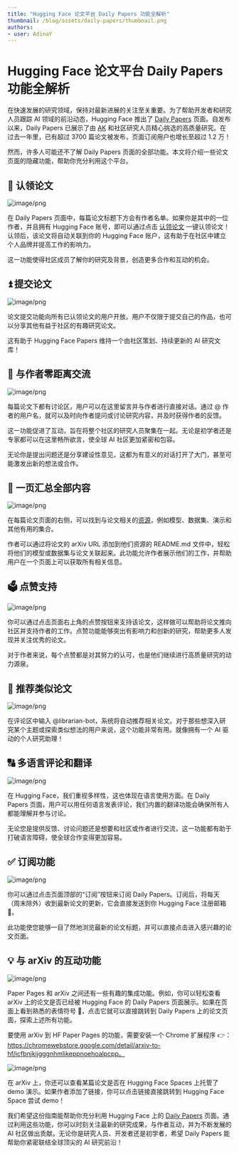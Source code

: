 ```yaml
---
title: "Hugging Face 论文平台 Daily Papers 功能全解析"
thumbnail: /blog/assets/daily-papers/thumbnail.png
authors:
- user: AdinaY
---
```


# Hugging Face 论文平台 Daily Papers 功能全解析

在快速发展的研究领域，保持对最新进展的关注至关重要。为了帮助开发者和研究人员跟踪 AI 领域的前沿动态，Hugging Face 推出了 [Daily Papers](https://huggingface.co/papers) 页面。自发布以来，Daily Papers 已展示了由 [AK](https://huggingface.co/akhaliq) 和社区研究人员精心挑选的高质量研究。在过去一年里，已有超过 3700 篇论文被发布，页面订阅用户也增长至超过 1.2 万！

然而，许多人可能还不了解 Daily Papers 页面的全部功能。本文将介绍一些论文页面的隐藏功能，帮助你充分利用这个平台。

## 📑 认领论文

![image/png](https://cdn-uploads.huggingface.co/production/uploads/63a369d98c0c89dcae3b8329/-SfUilxjvtiJHeic3DWhE.png)

在 Daily Papers 页面中，每篇论文标题下方会有作者名单。如果你是其中的一位作者，并且拥有 Hugging Face 账号，即可以通过点击 [认领论文](https://huggingface.co/docs/hub/paper-pages#claiming-authorship-to-a-paper) 一键认领论文！认领后，该论文将自动关联到你的 Hugging Face 账户，这有助于在社区中建立个人品牌并提高工作的影响力。

这一功能使得社区成员了解你的研究及背景，创造更多合作和互动的机会。

## ⏫ 提交论文

![image/png](https://cdn-uploads.huggingface.co/production/uploads/63a369d98c0c89dcae3b8329/CB3cIPcOI0nERSHpvteVP.png)

论文提交功能向所有已认领论文的用户开放。用户不仅限于提交自己的作品，也可以分享其他有益于社区的有趣研究论文。

这有助于 Hugging Face Papers 维持一个由社区策划、持续更新的 AI 研究文库！

## 💬 与作者零距离交流

![image/png](https://cdn-uploads.huggingface.co/production/uploads/63a369d98c0c89dcae3b8329/0iop6EG5MeCriK92MBRLX.png)

每篇论文下都有讨论区，用户可以在这里留言并与作者进行直接对话。通过 @ 作者的用户名，就可以及时向作者提问或讨论研究内容，并及时获得作者的反馈。

这一功能促进了互动，旨在将整个社区的研究人员聚集在一起。无论是初学者还是专家都可以在这里畅所欲言，使全球 AI 社区更加紧密和包容。

无论你是提出问题还是分享建设性意见，这都为有意义的对话打开了大门，甚至可能激发出新的想法或合作。

## 🔗 一页汇总全部内容

![image/png](https://cdn-uploads.huggingface.co/production/uploads/63a369d98c0c89dcae3b8329/flNjYihJjvWTB4q_hfbvl.png)

在每篇论文页面的右侧，可以找到与论文相关的[资源](https://huggingface.co/docs/hub/paper-pages#linking-a-paper-to-a-model-dataset-or-space)，例如模型、数据集、演示和其他有用的集合。

作者可以通过将论文的 arXiv URL 添加到他们资源的 README.md 文件中，轻松将他们的模型或数据集与论文关联起来。此功能允许作者展示他们的工作，并帮助用户在一个页面上可以获取所有相关信息。

## 🗳 点赞支持

![image/png](https://cdn-uploads.huggingface.co/production/uploads/63a369d98c0c89dcae3b8329/aHDhq4kfSxkUJUK9O6W_z.png)

你可以通过点击页面右上角的点赞按钮来支持该论文，这样做可以帮助将论文推向社区并支持作者的工作。点赞功能能够突出有影响力和创新的研究，帮助更多人发现并关注优秀的论文。

对于作者来说，每个点赞都是对其努力的认可，也是他们继续进行高质量研究的动力源泉。

## 🙋 推荐类似论文

![image/png](https://cdn-uploads.huggingface.co/production/uploads/63a369d98c0c89dcae3b8329/U1IwjaQJBOQ5rv32T8VTh.png)

在评论区中输入 @librarian-bot，系统将自动推荐相关论文。对于那些想深入研究某个主题或探索类似想法的用户来说，这个功能非常有用。就像拥有一个 AI 驱动的个人研究助理！

## 🔠 多语言评论和翻译

![image/png](https://cdn-uploads.huggingface.co/production/uploads/63a369d98c0c89dcae3b8329/uNQLpYKV6bnYGJfFqPuZs.png)

在 Hugging Face，我们重视多样性，这也体现在语言使用方面。在 Daily Papers 页面，用户可以用任何语言发表评论，我们内置的翻译功能会确保所有人都能理解并参与讨论。

无论您是提供反馈、讨论问题还是想要和社区或作者进行交流，这一功能都有助于打破语言障碍，使全球合作变得更加容易。

## ✅ 订阅功能

![image/png](https://cdn-uploads.huggingface.co/production/uploads/63a369d98c0c89dcae3b8329/nhmtanbDgQB51XCUryTbG.png)

你可以通过点击页面顶部的“订阅”按钮来订阅 Daily Papers。订阅后，将每天（周末除外）收到最新论文的更新，它会直接发送到你 Hugging Face 注册邮箱📩。

此功能使您能够一目了然地浏览最新的论文标题，并可以直接点击进入感兴趣的论文页面。

## 💡 与 arXiv 的互动功能

![image/png](https://cdn-uploads.huggingface.co/production/uploads/63a369d98c0c89dcae3b8329/AOLHbUcjJbvTlRdOKFx4q.png)

Paper Pages 和 arXiv 之间还有一些有趣的集成功能。例如，你可以轻松查看 arXiv 上的论文是否已经被 Hugging Face 的 Daily Papers 页面展示。如果在页面上看到熟悉的表情符号 🤗，点击它就可以直接跳转到 Daily Papers 上的论文页面，探索上述所有功能。

要使用 arXiv 到 HF Paper Pages 的功能，需要安装一个 Chrome 扩展程序 👉：https://chromewebstore.google.com/detail/arxiv-to-hf/icfbnjkijgggnhmlikeppnoehoalpcpp。

![image/png](https://cdn-uploads.huggingface.co/production/uploads/63a369d98c0c89dcae3b8329/MvUS1d5t5ibM2TOKT8i-S.png)

在 arXiv 上，你还可以查看某篇论文是否在 Hugging Face Spaces 上托管了 demo 演示。如果作者添加了链接，你可以点击链接直接跳转到 Hugging Face Space 尝试 demo！

我们希望这份指南能帮助你充分利用 Hugging Face 上的 [Daily Papers](https://huggingface.co/docs/hub/paper-pages) 页面。通过利用这些功能，你可以时刻关注最新的研究成果，与作者互动，并为不断发展的 AI 社区做出贡献。无论你是研究人员、开发者还是初学者，希望 Daily Papers 能帮助你紧密联结全球顶尖的 AI 研究前沿！
